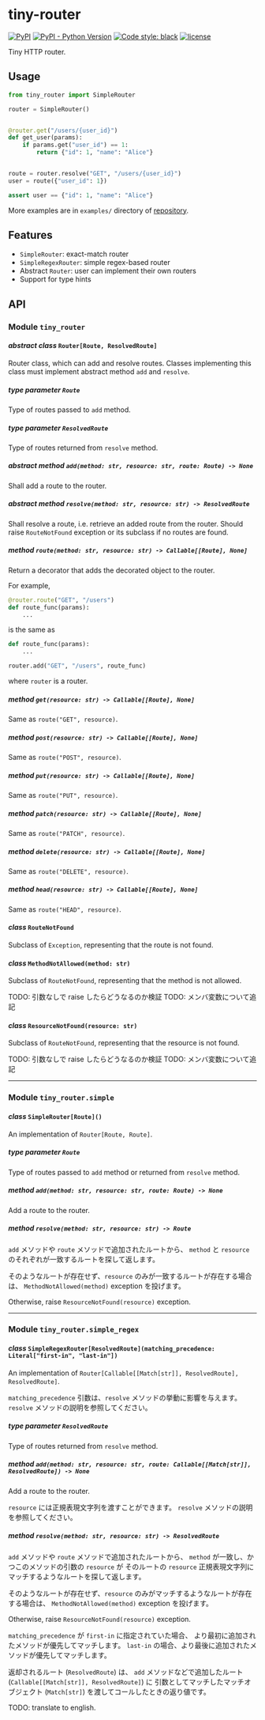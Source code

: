 # tiny-router

[![PyPI](https://img.shields.io/pypi/v/tiny-router)](https://pypi.org/project/tiny-router/)
[![PyPI - Python Version](https://img.shields.io/pypi/pyversions/tiny-router)](https://pypi.org/project/tiny-router/)
[![Code style: black](https://img.shields.io/badge/code%20style-black-000000.svg)](https://github.com/psf/black)
[![license](https://img.shields.io/github/license/nekonoshiri/tiny-router)](https://github.com/nekonoshiri/tiny-router/blob/main/LICENSE)

Tiny HTTP router.

## Usage

```Python
from tiny_router import SimpleRouter

router = SimpleRouter()


@router.get("/users/{user_id}")
def get_user(params):
    if params.get("user_id") == 1:
        return {"id": 1, "name": "Alice"}


route = router.resolve("GET", "/users/{user_id}")
user = route({"user_id": 1})

assert user == {"id": 1, "name": "Alice"}
```

More examples are in `examples/` directory of
[repository](https://github.com/nekonoshiri/tiny-router).

## Features

- `SimpleRouter`: exact-match router
- `SimpleRegexRouter`: simple regex-based router
- Abstract `Router`: user can implement their own routers
- Support for type hints

## API

### Module `tiny_router`

#### *abstract class* `Router[Route, ResolvedRoute]`

Router class, which can add and resolve routes.
Classes implementing this class must implement abstract method `add` and `resolve`.

##### *type parameter* `Route`

Type of routes passed to `add` method.

##### *type parameter* `ResolvedRoute`

Type of routes returned from `resolve` method.

##### *abstract method* `add(method: str, resource: str, route: Route) -> None`

Shall add a route to the router.

##### *abstract method* `resolve(method: str, resource: str) -> ResolvedRoute`

Shall resolve a route, i.e. retrieve an added route from the router.
Should raise `RouteNotFound` exception or its subclass if no routes are found.

##### *method* `route(method: str, resource: str) -> Callable[[Route], None]`

Return a decorator that adds the decorated object to the router.

For example,

```Python
@router.route("GET", "/users")
def route_func(params):
    ...
```

is the same as

```Python
def route_func(params):
    ...

router.add("GET", "/users", route_func)
```

where `router` is a router.

##### *method* `get(resource: str) -> Callable[[Route], None]`

Same as `route("GET", resource)`.

##### *method* `post(resource: str) -> Callable[[Route], None]`

Same as `route("POST", resource)`.

##### *method* `put(resource: str) -> Callable[[Route], None]`

Same as `route("PUT", resource)`.

##### *method* `patch(resource: str) -> Callable[[Route], None]`

Same as `route("PATCH", resource)`.

##### *method* `delete(resource: str) -> Callable[[Route], None]`

Same as `route("DELETE", resource)`.

##### *method* `head(resource: str) -> Callable[[Route], None]`

Same as `route("HEAD", resource)`.

#### *class* `RouteNotFound`

Subclass of `Exception`, representing that the route is not found.

#### *class* `MethodNotAllowed(method: str)`

Subclass of `RouteNotFound`, representing that the method is not allowed.

TODO: 引数なしで raise したらどうなるのか検証
TODO: メンバ変数について追記

#### *class* `ResourceNotFound(resource: str)`

Subclass of `RouteNotFound`, representing that the resource is not found.

TODO: 引数なしで raise したらどうなるのか検証
TODO: メンバ変数について追記

---

### Module `tiny_router.simple`

#### *class* `SimpleRouter[Route]()`

An implementation of `Router[Route, Route]`.

##### *type parameter* `Route`

Type of routes passed to `add` method or returned from `resolve` method.

##### *method* `add(method: str, resource: str, route: Route) -> None`

Add a route to the router.

##### *method* `resolve(method: str, resource: str) -> Route`

`add` メソッドや `route` メソッドで追加されたルートから、
`method` と `resource` のそれぞれが一致するルートを探して返します。

そのようなルートが存在せず、`resource` のみが一致するルートが存在する場合は、
`MethodNotAllowed(method)` exception を投げます。

Otherwise, raise `ResourceNotFound(resource)` exception.

---

### Module `tiny_router.simple_regex`

#### *class* `SimpleRegexRouter[ResolvedRoute](matching_precedence: Literal["first-in", "last-in"])`

An implementation of `Router[Callable[[Match[str]], ResolvedRoute], ResolvedRoute]`.

`matching_precedence` 引数は、`resolve` メソッドの挙動に影響を与えます。
`resolve` メソッドの説明を参照してください。

##### *type parameter* `ResolvedRoute`

Type of routes returned from `resolve` method.

##### *method* `add(method: str, resource: str, route: Callable[[Match[str]], ResolvedRoute]) -> None`

Add a route to the router.

`resource` には正規表現文字列を渡すことができます。
`resolve` メソッドの説明を参照してください。

##### *method* `resolve(method: str, resource: str) -> ResolvedRoute`

`add` メソッドや `route` メソッドで追加されたルートから、
`method` が一致し、かつこのメソッドの引数の `resource` が
そのルートの `resource` 正規表現文字列にマッチするようなルートを探して返します。

そのようなルートが存在せず、`resource` のみがマッチするようなルートが存在する場合は、
`MethodNotAllowed(method)` exception を投げます。

Otherwise, raise `ResourceNotFound(resource)` exception.

`matching_precedence` が `first-in` に指定されていた場合、
より最初に追加されたメソッドが優先してマッチします。
`last-in` の場合、より最後に追加されたメソッドが優先してマッチします。

返却されるルート (`ResolvedRoute`) は、
`add` メソッドなどで追加したルート (`Callable[[Match[str]], ResolvedRoute]`) に
引数としてマッチしたマッチオブジェクト (`Match[str]`) を渡してコールしたときの返り値です。

TODO: translate to english.
